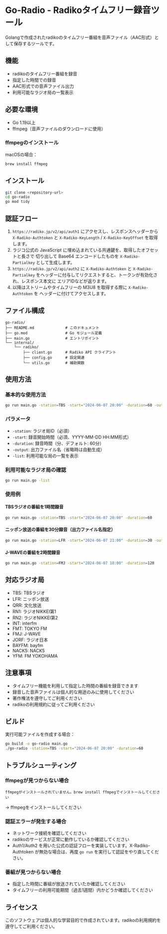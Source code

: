 # Go-Radio - Radikoタイムフリー録音ツール

Golangで作成されたradikoのタイムフリー番組を音声ファイル（AAC形式）として保存するツールです。

## 機能
- radikoのタイムフリー番組を録音
- 指定した時間での録音
- AAC形式での音声ファイル出力
- 利用可能なラジオ局の一覧表示

## 必要な環境

- Go 1.19以上
- ffmpeg（音声ファイルのダウンロードに使用）

### ffmpegのインストール

macOSの場合：
```bash
brew install ffmpeg
```

## インストール

```bash
git clone <repository-url>
cd go-radio
go mod tidy
```

## 認証フロー

1. `https://radiko.jp/v2/api/auth1` にアクセスし、レスポンスヘッダーから
   `X-Radiko-Authtoken` と `X-Radiko-KeyLength` / `X-Radiko-KeyOffset` を取得します。
2. ラジコ公式の JavaScript に埋め込まれている共通鍵を、取得したオフセットと長さで
   切り出して Base64 エンコードしたものを `X-Radiko-Partialkey` として生成します。
3. `https://radiko.jp/v2/api/auth2` に `X-Radiko-Authtoken` と `X-Radiko-Partialkey`
   をヘッダーに付与してリクエストすると、トークンが有効化され、レスポンス本文に
   エリアIDなどが返ります。
4. 以降はストリームやタイムフリーの M3U8 を取得する際に `X-Radiko-Authtoken` を
   ヘッダーに付けてアクセスします。

## ファイル構成

```
go-radio/
├── README.md              # このドキュメント
├── go.mod                 # Go モジュール定義
├── main.go                # エントリポイント
└── internal/
    └── radiko/
        ├── client.go      # Radiko API クライアント
        ├── config.go      # 設定関連
        └── utils.go       # 補助関数
```

## 使用方法

### 基本的な使用方法

```bash
go run main.go -station=TBS -start="2024-06-07 20:00" -duration=60 -output=program.aac
```

### パラメータ

- `-station`: ラジオ局ID（必須）
- `-start`: 録音開始時間（必須、YYYY-MM-DD HH:MM形式）
- `-duration`: 録音時間（分、デフォルト: 60分）
- `-output`: 出力ファイル名（省略時は自動生成）
- `-list`: 利用可能な局の一覧を表示

### 利用可能なラジオ局の確認

```bash
go run main.go -list
```

### 使用例

#### TBSラジオの番組を1時間録音
```bash
go run main.go -station=TBS -start="2024-06-07 20:00" -duration=60
```

#### ニッポン放送の番組を30分録音（出力ファイル名指定）
```bash
go run main.go -station=LFR -start="2024-06-07 21:00" -duration=30 -output=nippon_program.aac
```

#### J-WAVEの番組を2時間録音
```bash
go run main.go -station=FMJ -start="2024-06-07 18:00" -duration=120
```

## 対応ラジオ局

- TBS: TBSラジオ
- LFR: ニッポン放送
- QRR: 文化放送
- RN1: ラジオNIKKEI第1
- RN2: ラジオNIKKEI第2
- INT: interfm
- FMT: TOKYO FM
- FMJ: J-WAVE
- JORF: ラジオ日本
- BAYFM: bayfm
- NACK5: NACK5
- YFM: FM YOKOHAMA

## 注意事項

- タイムフリー機能を利用して指定した時間の番組を録音できます
- 録音した音声ファイルは個人的な用途のみに使用してください
- 著作権法を遵守してご利用ください
- radikoの利用規約に従ってご利用ください

## ビルド

実行可能ファイルを作成する場合：

```bash
go build -o go-radio main.go
./go-radio -station=TBS -start="2024-06-07 20:00" -duration=60
```

## トラブルシューティング

### ffmpegが見つからない場合
```
ffmpegがインストールされていません。brew install ffmpegでインストールしてください
```
→ ffmpegをインストールしてください

### 認証エラーが発生する場合
- ネットワーク接続を確認してください
- radikoのサービスが正常に動作しているか確認してください
- Auth1/Auth2 を用いた公式の認証フローを実装しています。X-Radiko-Authtoken
  が無効な場合は、再度 `go run` を実行して認証をやり直してください。

### 番組が見つからない場合
- 指定した時間に番組が放送されていたか確認してください
- タイムフリーの利用可能期間（過去1週間）内かどうか確認してください

## ライセンス

このソフトウェアは個人的な学習目的で作成されています。radikoの利用規約を遵守してご利用ください。
